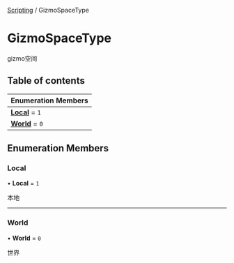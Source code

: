 [Scripting](../groups/Core.Scripting.md) / GizmoSpaceType

# GizmoSpaceType <Badge type="tip" text="Enumeration" /> <Score text="GizmoSpaceType" />

gizmo空间

## Table of contents

| Enumeration Members |
| :-----|
| **[Local](mw.GizmoSpaceType.md#local)** = ``1`` <br> |
| **[World](mw.GizmoSpaceType.md#world)** = ``0`` <br> |

## Enumeration Members

### Local <Score text="Local" /> 

• **Local** = ``1``

本地

___

### World <Score text="World" /> 

• **World** = ``0``

世界
